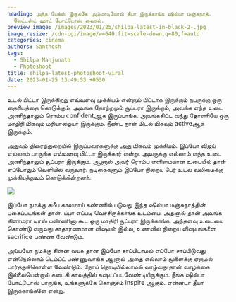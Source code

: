 ```yaml
---
heading: அந்த பேக்ஸ் இருக்கே அம்மாடியோவ் தீயா இருக்காங்க ஷில்பா மஞ்சுநாத்.
  லேட்டஸ்ட் ஹாட் போட்டோஸ் வைரல்.
preview_image: /images/2023/01/25/shilpa-latest-in-black-2-.jpg
image_resize: /cdn-cgi/image/w=640,fit=scale-down,q=80,f=auto
categories: cinema
authors: Santhosh
tags:
  - Shilpa Manjunath
  - Photoshoot
title: shilpa-latest-photoshoot-viral
date: 2023-01-25 13:49:53 +0530
---
```



உடல் பிட்டா இருக்கிறது எவ்வளவு முக்கியம் என்றால் பிட்டாக இருக்கும் நபருக்கு ஒரு தைரியத்தை கொடுக்கும், அவங்க தோற்றமும் சூப்பரா இருக்கும், அவங்க எந்த உடை அணிந்தாலும் ரொம்ப confidentஆக இருப்பாங்க. அவங்ககிட்ட வந்து  தோணியே ஒரு மாதிரி மிகவும் மரியாதையா இருக்கும். நீண்ட நாள் மிடல் மிகவும் activeஆக இருக்கும்.

அதுவும் திரைத்துறையில் இருப்பவர்களுக்கு அது மிகவும் முக்கியம். இப்போ விஜய் எல்லாம் பாருங்க எவ்வளவு பிட்டா இருக்கார் என்று. அவருக்கு எல்லாம் எந்த உடை அணிந்தாலும் சூப்பரா இருக்கும். ஆனால் அவர் ரொம்ப எளிமையான உடையில் தான் எப்போதும் வெளியில் வருவார். நடிகைகளும் இப்போ நிறைய பேர் உடல் வலிமைக்கு முக்கியத்துவம் கொடுக்கின்றனர்.

![](/images/2023/01/25/shilpa-latest-in-black-1-.jpg)

இப்போ நமக்கு சமீப காலமாய் கண்ணில் படுவது இந்த ஷில்பா மஞ்சுநாத்தின் புகைப்படங்கள் தான். ப்பா எப்படி வெச்சிருக்காங்க உடம்பை. அதனால் தான் அவங்க கிளாமரா டிரஸ் பண்ணினா கூட ஒரு மாதிரி சூப்பரா இருக்காங்க. அந்தளவு உடையை கொண்டு வருவது சாதாரணமான விஷயம் இல்ல, உணவில் நிறைய விஷயங்களை sacrifice பண்ண வேண்டும். 

அய்யயோ நமக்கு சின்ன வயசு தான இப்போ சாப்பிடாமல் எப்போ சாப்பிடுவது என்றெல்லாம் டெம்ப்ட் பண்ணுவாங்க ஆனால் அதை எல்லாம் மூளைக்கு ஏறாமல் பார்த்துக்கொள்ள வேண்டும். நோய் நொடியில்லாமல் வாழ்வது தான் வாழ்க்கை இல்லையென்றால் கடைசி காலத்தில் கஷ்டப்படவேண்டியிருக்கும். நீங்க ஷில்பா போட்டோஸ் பாருங்க, உங்களுக்கே கொஞ்சம் inspire ஆகும். என்னடா தீயா இருக்காங்களே என்று.